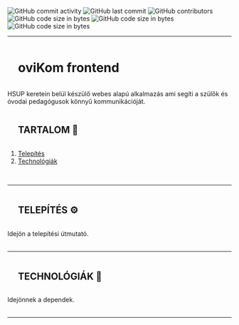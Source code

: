 ![GitHub commit activity](https://img.shields.io/github/commit-activity/m/oviKom/oviKom-app-frontend?color=pink&style=for-the-badge)
![GitHub last commit](https://img.shields.io/github/last-commit/oviKom/oviKom-app-frontend?style=for-the-badge)
![GitHub contributors](https://img.shields.io/github/contributors/oviKom/oviKom-app-frontend?style=for-the-badge) 
![GitHub code size in bytes](https://img.shields.io/github/languages/code-size/oviKom/oviKom-app-frontend?color=yellow&style=for-the-badge)
![GitHub code size in bytes](https://img.shields.io/github/package-json/dependency-version/oviKom/oviKom-app-frontend/dev/vite/main?color=purple&style=for-the-badge)
![GitHub code size in bytes](https://img.shields.io/github/package-json/dependency-version/oviKom/oviKom-app-frontend/react/main?color=blue&style=for-the-badge)

***
<div id="user-content-toc">
  <ul>
    <summary><h1 style="display: inline-block;">oviKom frontend</h1></summary>
  </ul>
</div> 
HSUP keretein belül készülő webes alapú alkalmazás ami segíti a szülők és óvodai pedagógusok könnyű kommunikációját.
<br />

<div id="user-content-toc">
  <ul>
    <summary><h2 style="display: inline-block;">TARTALOM 🔗</h2></summary>
  </ul>
</div> 

1. [Telepítés](#installation)
2. [Technológiák](#technologies)
<br />

***

<div id="user-content-toc">
  <ul>
    <summary><h2 style="display: inline-block;">TELEPÍTÉS ⚙️</h2></summary>
  </ul>
</div> 
Idejön a telepítési útmutató.
<br />
<br />

***

<div id="user-content-toc">
  <ul>
    <summary><h2 style="display: inline-block;">TECHNOLÓGIÁK 🧬</h2></summary>
  </ul>
</div>
Idejönnek a dependek.
<br />
<br />

***
